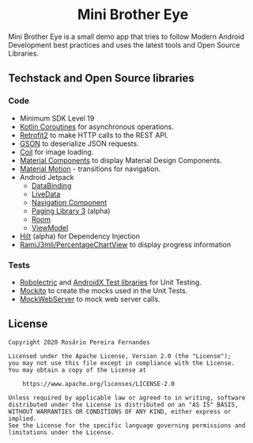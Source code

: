 <h1 align="center">Mini Brother Eye</h1>

Mini Brother Eye is a small demo app that tries to follow Modern Android Development best practices
 and uses the latest tools and Open Source Libraries.


## Techstack and Open Source libraries

### Code

- Minimum SDK Level 19
- [Kotlin Coroutines](https://github.com/Kotlin/kotlinx.coroutines) for asynchronous operations.
- [Retrofit2](https://github.com/square/retrofit) to make HTTP calls to the REST API.
- [GSON](https://github.com/google/gson) to deserialize JSON requests.
- [Coil](https://github.com/coil-kt/coil) for image loading.
- [Material Components](https://github.com/material-components/material-components-android)
 to display Material Design Components.
- [Material Motion](https://material.io/develop/android/theming/motion/) - transitions for navigation.
- Android Jetpack
    - [DataBinding](https://developer.android.com/topic/libraries/data-binding)
    - [LiveData](https://developer.android.com/topic/libraries/architecture/livedata)
    - [Navigation Component](https://developer.android.com/guide/navigation)
    - [Paging Library 3](https://developer.android.com/topic/libraries/architecture/paging) (alpha)
    - [Room](https://developer.android.com/topic/libraries/architecture/room)
    - [ViewModel](https://developer.android.com/topic/libraries/architecture/viewmodel)
- [Hilt](https://developer.android.com/training/dependency-injection/hilt-android) (alpha) for
 Dependency Injection
- [RamiJ3mli/PercentageChartView](https://github.com/RamiJ3mli/PercentageChartView) to display
 progress information

### Tests

- [Robolectric](https://github.com/robolectric/robolectric) and
 [AndroidX Test libraries](https://developer.android.com/training/testing) for Unit Testing.
- [Mockito](https://github.com/mockito/mockito) to create the mocks used in the Unit Tests.
- [MockWebServer](https://github.com/square/okhttp/tree/master/mockwebserver) to mock web server
 calls.


## License

```
Copyright 2020 Rosário Pereira Fernandes

Licensed under the Apache License, Version 2.0 (the "License");
you may not use this file except in compliance with the License.
You may obtain a copy of the License at

    https://www.apache.org/licenses/LICENSE-2.0

Unless required by applicable law or agreed to in writing, software
distributed under the License is distributed on an "AS IS" BASIS,
WITHOUT WARRANTIES OR CONDITIONS OF ANY KIND, either express or implied.
See the License for the specific language governing permissions and
limitations under the License.
```